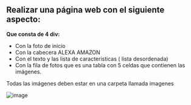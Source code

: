 ## Realizar una página web  con el siguiente aspecto:

**Que consta de 4 div:**

- Con la foto de inicio
- Con la cabecera ALEXA AMAZON
- Con  el texto y las lista de caracteristicas ( lista desordenada)
- Con la fila de fotos  que es una tabla con 5 celdas que contienen las imágenes.

Todas las imágenes deben estar en una carpeta llamada imagenes

![image](https://github.com/user-attachments/assets/e762b588-b580-4eb8-9657-d809ff153037)
